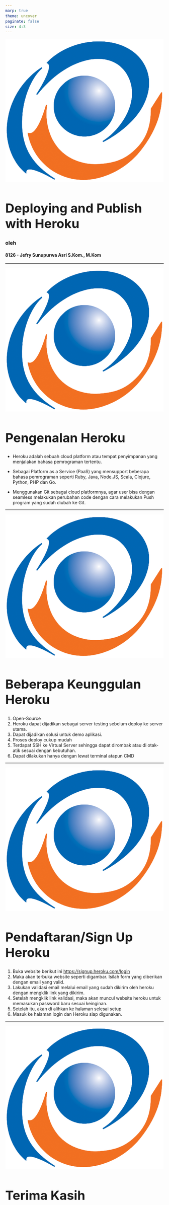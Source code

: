 ```yaml
---
marp: true
theme: uncover
paginate: false
size: 4:3
---
```

<style>
    :root {
        --color-background: #FFFFFF;
        --color-foreground: #101010;
        font-family: MesloLGS NF;
        font-size : 20px;
    }
    h1 {
        font-size : 40px;
    }

    header {
        top: 30px;
    }

    footer {
        bottom: 30px;
    }
    
</style>
![bg contain opacity blur](ueu.png)
# Deploying and Publish with Heroku
### oleh
#### 8126 - Jefry Sunupurwa Asri S.Kom., M.Kom

---
![bg contain opacity blur](ueu.png)
# Pengenalan Heroku
- Heroku adalah sebuah cloud platform atau tempat penyimpanan yang 
menjalakan bahasa pemrograman tertentu. 

- Sebagai Platform as a Service (PaaS) yang mensupport beberapa 
bahasa pemrograman seperti Ruby, Java, Node.JS, Scala, Clojure, 
Python, PHP dan Go. 

- Menggunakan Git sebagai cloud platformnya, agar user bisa dengan 
seamless melakukan perubahan code dengan cara melakukan Push 
program yang sudah diubah ke Git.

---
![bg contain opacity blur](ueu.png)
# Beberapa Keunggulan Heroku
1. Open-Source
2. Heroku dapat dijadikan sebagai server testing sebelum deploy ke 
server utama.
3. Dapat dijadikan solusi untuk demo aplikasi.
4. Proses deploy cukup mudah
5. Terdapat SSH ke Virtual Server sehingga dapat dirombak atau di otak-atik sesuai dengan kebutuhan.
6. Dapat dilakukan hanya dengan lewat terminal atapun CMD

---
![bg contain opacity blur](ueu.png)
# Pendaftaran/Sign Up Heroku
1. Buka website berikut ini https://signup.heroku.com/login
2. Maka akan terbuka website seperti digambar. Isilah form yang diberikan 
dengan email yang valid.
3. Lakukan validasi email melalui email yang sudah dikirim oleh 
heroku dengan mengklik link yang dikirim.
4. Setelah mengklik link validasi, maka akan muncul website heroku untuk memasukan password baru sesuai keinginan.
5. Setelah itu, akan di alihkan ke halaman selesai setup 
6. Masuk ke halaman login dan Heroku siap digunakan.

---
![bg contain opacity blur](ueu.png)
# Terima Kasih



